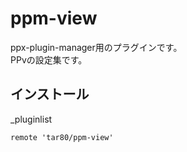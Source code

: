 # ppm-view

ppx-plugin-manager用のプラグインです。  
PPvの設定集です。

## インストール

\_pluginlist

```text
remote 'tar80/ppm-view'
```
